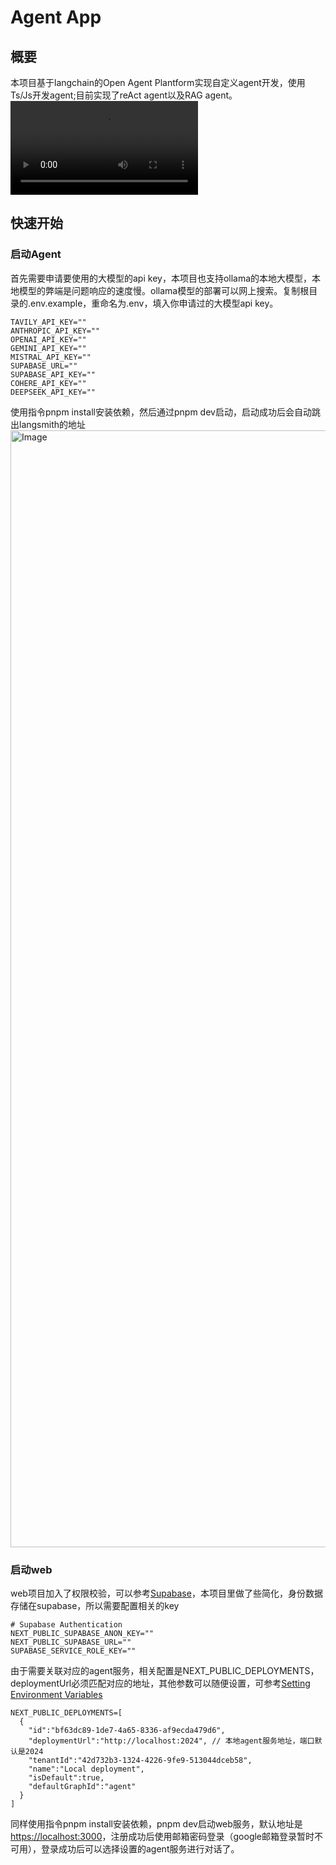 # Agent App

## 概要
本项目基于langchain的Open Agent Plantform实现自定义agent开发，使用Ts/Js开发agent;目前实现了reAct agent以及RAG agent。
<video src="https://github.com/user-attachments/assets/f616011f-6fa0-4dc9-ab31-0ba9c574e6d8" controls="controls"></video>

## 快速开始
### 启动Agent
首先需要申请要使用的大模型的api key，本项目也支持ollama的本地大模型，本地模型的弊端是问题响应的速度慢。ollama模型的部署可以网上搜索。复制根目录的.env.example，重命名为.env，填入你申请过的大模型api key。
```
TAVILY_API_KEY=""
ANTHROPIC_API_KEY=""
OPENAI_API_KEY=""
GEMINI_API_KEY=""
MISTRAL_API_KEY=""
SUPABASE_URL=""
SUPABASE_API_KEY=""
COHERE_API_KEY=""
DEEPSEEK_API_KEY=""
```
使用指令pnpm install安装依赖，然后通过pnpm dev启动，启动成功后会自动跳出langsmith的地址
<img width="1787" alt="Image" src="https://github.com/user-attachments/assets/716c09b1-71d5-4928-9089-52b07bcad695" />

### 启动web
web项目加入了权限校验，可以参考[Supabase](https://docs.oap.langchain.com/setup/authentication#setting-up-supabase)，本项目里做了些简化，身份数据存储在supabase，所以需要配置相关的key
```
# Supabase Authentication
NEXT_PUBLIC_SUPABASE_ANON_KEY=""
NEXT_PUBLIC_SUPABASE_URL=""
SUPABASE_SERVICE_ROLE_KEY=""
```
由于需要关联对应的agent服务，相关配置是NEXT_PUBLIC_DEPLOYMENTS，deploymentUrl必须匹配对应的地址，其他参数可以随便设置，可参考[Setting Environment Variables](https://docs.oap.langchain.com/setup/agents#setting-environment-variables)
```
NEXT_PUBLIC_DEPLOYMENTS=[
  {
    "id":"bf63dc89-1de7-4a65-8336-af9ecda479d6",
    "deploymentUrl":"http://localhost:2024", // 本地agent服务地址，端口默认是2024
    "tenantId":"42d732b3-1324-4226-9fe9-513044dceb58",
    "name":"Local deployment",
    "isDefault":true,
    "defaultGraphId":"agent"
  }
]
```
同样使用指令pnpm install安装依赖，pnpm dev启动web服务，默认地址是<https://localhost:3000>，注册成功后使用邮箱密码登录（google邮箱登录暂时不可用），登录成功后可以选择设置的agent服务进行对话了。
